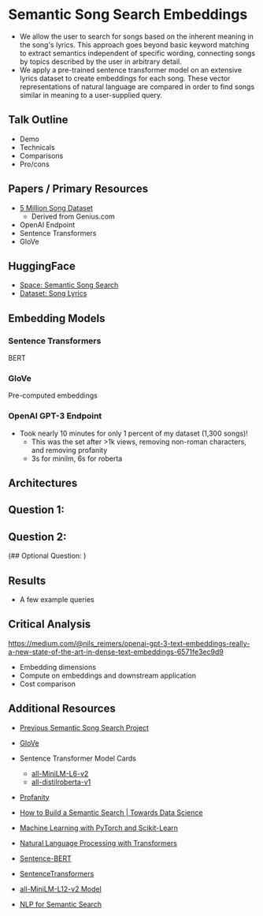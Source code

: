 # Semantic Song Search Embeddings
- We allow the user to search for songs based on the inherent meaning in the song's lyrics. This approach goes beyond basic keyword matching to extract semantics independent of specific wording, connecting songs by topics described by the user in arbitrary detail.
- We apply a pre-trained sentence transformer model on an extensive lyrics dataset to create embeddings for each song. These vector representations of natural language are compared in order to find songs similar in meaning to a user-supplied query.


## Talk Outline
- Demo
- Technicals
- Comparisons
- Pro/cons

## Papers / Primary Resources
- [5 Million Song Dataset](https://www.kaggle.com/datasets/nikhilnayak123/5-million-song-lyrics-dataset)
  - Derived from Genius.com
- OpenAI Endpoint
- Sentence Transformers
- GloVe

## HuggingFace
- [Space: Semantic Song Search](https://huggingface.co/spaces/sheacon/semantic-song-search)
- [Dataset: Song Lyrics](https://huggingface.co/datasets/sheacon/song_lyrics)

## Embedding Models

### Sentence Transformers
BERT

### GloVe
Pre-computed embeddings

### OpenAI GPT-3 Endpoint
- Took nearly 10 minutes for only 1 percent of my dataset (1,300 songs)!
  - This was the set after >1k views, removing non-roman characters, and removing profanity
  - 3s for minilm, 6s for roberta

## Architectures

## Question 1: 

## Question 2: 

(## Optional Question: )

## Results
- A few example queries

## Critical Analysis
https://medium.com/@nils_reimers/openai-gpt-3-text-embeddings-really-a-new-state-of-the-art-in-dense-text-embeddings-6571fe3ec9d9
- Embedding dimensions
- Compute on embeddings and downstream application
- Cost comparison

## Additional Resources
- [Previous Semantic Song Search Project](https://github.com/santarabantoosoo/semantic_song_search)

- [GloVe](https://nlp.stanford.edu/projects/glove/)
- Sentence Transformer Model Cards
  - [all-MiniLM-L6-v2](https://huggingface.co/sentence-transformers/all-MiniLM-L6-v2)
  - [all-distilroberta-v1](https://huggingface.co/sentence-transformers/all-distilroberta-v1)
- [Profanity](https://github.com/surge-ai/profanity) 

- [How to Build a Semantic Search | Towards Data Science](https://towardsdatascience.com/how-to-build-a-semantic-search-engine-with-transformers-and-faiss-dcbea307a0e8)
- [Machine Learning with PyTorch and Scikit-Learn](https://learning.oreilly.com/library/view/machine-learning-with/9781801819312/)
- [Natural Language Processing with Transformers](https://learning.oreilly.com/library/view/natural-language-processing/9781098136789/)
- [Sentence-BERT](https://arxiv.org/abs/1908.10084)
- [SentenceTransformers](https://www.sbert.net/index.html)
- [all-MiniLM-L12-v2 Model](https://huggingface.co/sentence-transformers/all-MiniLM-L12-v2)
- [NLP for Semantic Search](https://www.pinecone.io/learn/fine-tune-sentence-transformers-mnr/)

